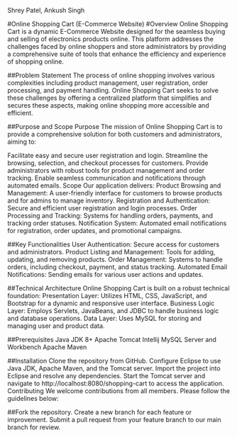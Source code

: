 Shrey Patel, Ankush Singh

#Online Shopping Cart (E-Commerce Website)
#Overview
Online Shopping Cart is a dynamic E-Commerce Website designed for the seamless buying and selling of electronics products online. This platform addresses the challenges faced by online shoppers and store administrators by providing a comprehensive suite of tools that enhance the efficiency and experience of shopping online.

##Problem Statement
The process of online shopping involves various complexities including product management, user registration, order processing, and payment handling. Online Shopping Cart seeks to solve these challenges by offering a centralized platform that simplifies and secures these aspects, making online shopping more accessible and efficient.

##Purpose and Scope
Purpose
The mission of Online Shopping Cart is to provide a comprehensive solution for both customers and administrators, aiming to:

Facilitate easy and secure user registration and login.
Streamline the browsing, selection, and checkout processes for customers.
Provide administrators with robust tools for product management and order tracking.
Enable seamless communication and notifications through automated emails.
Scope
Our application delivers:
Product Browsing and Management: A user-friendly interface for customers to browse products and for admins to manage inventory.
Registration and Authentication: Secure and efficient user registration and login processes.
Order Processing and Tracking: Systems for handling orders, payments, and tracking order statuses.
Notification System: Automated email notifications for registration, order updates, and promotional campaigns.

##Key Functionalities
User Authentication: Secure access for customers and administrators.
Product Listing and Management: Tools for adding, updating, and removing products.
Order Management: Systems to handle orders, including checkout, payment, and status tracking.
Automated Email Notifications: Sending emails for various user actions and updates.

##Technical Architecture
Online Shopping Cart is built on a robust technical foundation:
Presentation Layer: Utilizes HTML, CSS, JavaScript, and Bootstrap for a dynamic and responsive user interface.
Business Logic Layer: Employs Servlets, JavaBeans, and JDBC to handle business logic and database operations.
Data Layer: Uses MySQL for storing and managing user and product data.

##Prerequisites
Java JDK 8+
Apache Tomcat
Intellij
MySQL Server and Workbench
Apache Maven

##Installation
Clone the repository from GitHub.
Configure Eclipse to use Java JDK, Apache Maven, and the Tomcat server.
Import the project into Eclipse and resolve any dependencies.
Start the Tomcat server and navigate to http://localhost:8080/shopping-cart to access the application.
Contributing
We welcome contributions from all members. Please follow the guidelines below:

##Fork the repository.
Create a new branch for each feature or improvement.
Submit a pull request from your feature branch to our main branch for review.

